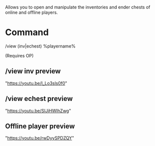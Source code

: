 Allows you to open and manipulate the inventories and ender chests of online and offline players.

# Command
/view (inv|echest) %playername%

(Requires OP)

## /view inv <playername> preview
"https://youtu.be/I_Lo3sls0f0"

## /view echest <playername> preview
"https://youtu.be/SIJjHWIhZwg"

## Offline player preview
"https://youtu.be/rwDyySPDZQY"
